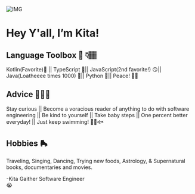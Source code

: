 ![IMG](https://media.licdn.com/dms/image/D4E16AQGLqxJbF-_ycA/profile-displaybackgroundimage-shrink_350_1400/0/1674971208308?e=1680739200&v=beta&t=6Sz22LG_MPPhI1u8txAY11xeiFhd4yELgaRQtTM-fiw)

# Hey Y'all, I’m Kita!

## Language Toolbox 🧰 👇🏽
Kotlin(Favorite)💙 ||
TypeScript 🤔||
JavaScript(2nd favorite!) 😏||
Java(Loatheeee times 1000) 😤||
Python 🎉||
Peace! ✌🏽

## Advice 🙎🏾‍♀️
Stay curious ||
Become a voracious reader of anything to do with software engineering ||
Be kind to yourself ||
Take baby steps ||
One percent better everyday! ||
Just keep swimming! 🐠🦈🐟

## Hobbies 🛼
Traveling,
Singing, 
Dancing, 
Trying new foods,
Astrology, 
& Supernatural books, documentaries and movies.

-Kita Gaither 
Software Engineer  
😭


